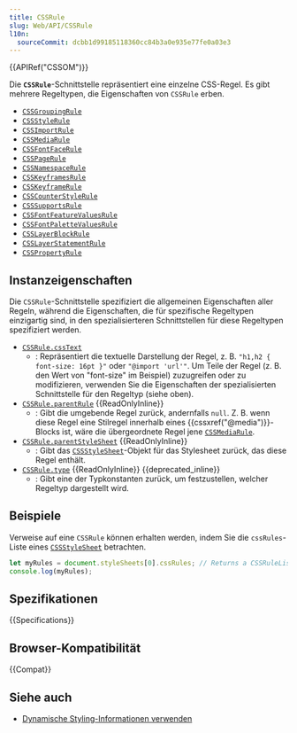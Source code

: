 ```yaml
---
title: CSSRule
slug: Web/API/CSSRule
l10n:
  sourceCommit: dcbb1d99185118360cc84b3a0e935e77fe0a03e3
---
```


{{APIRef("CSSOM")}}

Die **`CSSRule`**-Schnittstelle repräsentiert eine einzelne CSS-Regel. Es gibt mehrere Regeltypen, die Eigenschaften von `CSSRule` erben.

- [`CSSGroupingRule`](/de/docs/Web/API/CSSGroupingRule)
- [`CSSStyleRule`](/de/docs/Web/API/CSSStyleRule)
- [`CSSImportRule`](/de/docs/Web/API/CSSImportRule)
- [`CSSMediaRule`](/de/docs/Web/API/CSSMediaRule)
- [`CSSFontFaceRule`](/de/docs/Web/API/CSSFontFaceRule)
- [`CSSPageRule`](/de/docs/Web/API/CSSPageRule)
- [`CSSNamespaceRule`](/de/docs/Web/API/CSSNamespaceRule)
- [`CSSKeyframesRule`](/de/docs/Web/API/CSSKeyframesRule)
- [`CSSKeyframeRule`](/de/docs/Web/API/CSSKeyframeRule)
- [`CSSCounterStyleRule`](/de/docs/Web/API/CSSCounterStyleRule)
- [`CSSSupportsRule`](/de/docs/Web/API/CSSSupportsRule)
- [`CSSFontFeatureValuesRule`](/de/docs/Web/API/CSSFontFeatureValuesRule)
- [`CSSFontPaletteValuesRule`](/de/docs/Web/API/CSSFontPaletteValuesRule)
- [`CSSLayerBlockRule`](/de/docs/Web/API/CSSLayerBlockRule)
- [`CSSLayerStatementRule`](/de/docs/Web/API/CSSLayerStatementRule)
- [`CSSPropertyRule`](/de/docs/Web/API/CSSPropertyRule)

## Instanzeigenschaften

Die `CSSRule`-Schnittstelle spezifiziert die allgemeinen Eigenschaften aller Regeln, während die Eigenschaften, die für spezifische Regeltypen einzigartig sind, in den spezialisierteren Schnittstellen für diese Regeltypen spezifiziert werden.

- [`CSSRule.cssText`](/de/docs/Web/API/CSSRule/cssText)
  - : Repräsentiert die textuelle Darstellung der Regel, z. B. `"h1,h2 { font-size: 16pt }"` oder `"@import 'url'"`. Um Teile der Regel (z. B. den Wert von "font-size" im Beispiel) zuzugreifen oder zu modifizieren, verwenden Sie die Eigenschaften der spezialisierten Schnittstelle für den Regeltyp (siehe oben).
- [`CSSRule.parentRule`](/de/docs/Web/API/CSSRule/parentRule) {{ReadOnlyInline}}
  - : Gibt die umgebende Regel zurück, andernfalls `null`. Z. B. wenn diese Regel eine Stilregel innerhalb eines {{cssxref("@media")}}-Blocks ist, wäre die übergeordnete Regel jene [`CSSMediaRule`](/de/docs/Web/API/CSSMediaRule).
- [`CSSRule.parentStyleSheet`](/de/docs/Web/API/CSSRule/parentStyleSheet) {{ReadOnlyInline}}
  - : Gibt das [`CSSStyleSheet`](/de/docs/Web/API/CSSStyleSheet)-Objekt für das Stylesheet zurück, das diese Regel enthält.
- [`CSSRule.type`](/de/docs/Web/API/CSSRule/type) {{ReadOnlyInline}} {{deprecated_inline}}
  - : Gibt eine der Typkonstanten zurück, um festzustellen, welcher Regeltyp dargestellt wird.

## Beispiele

Verweise auf eine `CSSRule` können erhalten werden, indem Sie die `cssRules`-Liste eines [`CSSStyleSheet`](/de/docs/Web/API/CSSStyleSheet) betrachten.

```js
let myRules = document.styleSheets[0].cssRules; // Returns a CSSRuleList
console.log(myRules);
```

## Spezifikationen

{{Specifications}}

## Browser-Kompatibilität

{{Compat}}

## Siehe auch

- [Dynamische Styling-Informationen verwenden](/de/docs/Web/API/CSS_Object_Model/Using_dynamic_styling_information)
